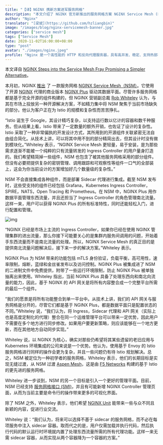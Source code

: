 ```yaml
---
title: "【译】NGINX 携新方案进军服务网格"
description: "本文介绍了 NGINX 官方新推出的服务网格方案 NGINX Service Mesh (NSM) 和 NSM 方案后续规划的两个目标。相较于现有服务网格，NSM 突出了轻量、简单、易上手入门的特点。"
author: "Nginx"
translator: "[梁斌](https://github.com/hzliangbin)"
image: "/images/blog/nginx-servicemesh-banner.jpg"
categories: ["service mesh"]
tags: ["Service Mesh"]
date: 2020-11-02T16:00:00+08:00
type: "post"
avatar: "./images/nginx.jpeg"
profile: "Nginx 是一个高性能的 HTTP 和反向代理服务器，具有高并发、稳定、支持热部署等特点。"
---
```


本文译自 [NGINX Steps into the Service Mesh Fray Promising a Simpler Alternative](https://thenewstack.io/nginx-steps-into-the-service-mesh-fray-promising-a-simpler-alternative/)。

本月初，NGINX [推出](https://www.nginx.com/blog/introducing-NGINX-service-mesh/) 了 一款服务网格 [NGINX Service Mesh（NSM）](https://www.nginx.com/products/nginx-service-mesh)。它使用了开源 [NGINX](https://nginx.org/en/) 代理的商业版本 [NGINX Plus](https://www.nginx.com/products/nginx/) 驱动其数据平面。尽管许多服务网格都是基于完全开源的组件构建的，但 NGINX 营销副总裁 [Rob Whiteley](https://www.nginx.com/people/rob-whiteley/) 认为，与其在市场上投放另一种开源解决方案，不如精力集中将 NSM 聚焦于当前市场缺失的部分。他认为客户正在为 Istio 的规模和复杂性而苦苦挣扎。

“Istio 诞生于 Google，其设计精巧复杂，以支持运行数以亿计的容器和数千种服务。但从结果上看，Istio 带来了一定数量的额外开销，也佐证了设计的复杂性。Istio 采取了一种非常偏执的开发设计方式，其所用到的开源组件关联紧密无法自由组合简化。从技术上讲，可以将其中用不到的部分精简出去，但其设计时没有做到模块化。”Whiteley 表示，“NGINX Service Mesh 更轻量，易于安装，是为那些需求逐渐不能被一个纯粹的只有流量转发的 Ingress Controller 的用户量身打造的。我们希望精简掉一些组件，NSM 也包含了被其他服务网格采用的部分组件。但没有必要把提供复杂的密钥管理、调用跟踪和可观察性等组件一口气的全部装上，这会为你当前设计的方案增加好几个数量级的复杂性。”

NSM 不会直接集成各种组件，而是部署 Sidecar 代理进行集成。截至 NSM 发布时，这些受支持的组件已经包括 Grafana，Kubernetes Ingress Controller，SPIRE，NATS，Open Tracing 和 Prometheus。在 NSM 中，NGINX Plus 用作数据平面管理东西流量，并且还担当了 Ingress Controller 的角色管理南北流量。这样一来，用户可以获得 NGINX Plus 的所有标准特性，同时还能轻松入门，进行配置和管理。

![img](./images/b614d2b7-nginx-service-mesh-intro_architecture.png)

“NGINX 已经是市场上主流的 Ingress Controller，如果你已经在使用 NGINX 管理集群的进出流量，那么你接下可能要关心的是集群内服务间调用的问题，开始着手东西流量而不是南北流量的处理。所以，NGINX Service Mesh 的真正目的是提供南北流量问题解决后，接下来一步的解决方案。”Whiteley 表示。

NGINX Plus 为 NSM 带来的功能包括 mTLS 身份验证，负载平衡，高可用性，速率限制，熔断，蓝绿和金丝雀发布以及访问控制。NGINX Plus 被集成进了 NSM 的二进制文件中免费提供，附带了一些运行环境限制，防止 NGINX Plus 被单独抽离出来使用。Whiteley 指出，当前 NGINX Plus 具备了处理东西向和南北向流量的能力，因此，基于 NGINX 的 API 网关是将所有内容整合成一个完整平台所需的最后一个组件。

“我们的愿景是将所有功能整合到单一平台中。从技术上讲，我们的 API 网关与服务网格是分开的，尽管它们都是基于 NGINX Plus，都是数据平面只是配置状态的不同。”Whiteley 说，“我们认为，将 Ingress，Sidecar 代理和 API 网关（实际上也是高度定制化的代理）整合在同一个运维管理平台可以带来一定优势，因此用户不需要在多个地方进行同步修改。如果用户要更新策略，则应该能够在一个地方更新，而在其他地方自动同步实现。”

Whiteley 说，以 NGINX 为核心，确实对那些仍希望将其某些遗留的老旧应用与 Kubernetes 环境集成的公司来说是一个优势。他认为，使用基于 Envoy 的 Istio 服务网格进行同样的操作会更为复杂，并且一些问题仍有待 Istio 规划解决。总之，NSM 被定位为一种初学者的服务网格，Whiteley 表示，他们的长期目标是实现无缝过渡，从 NSM 过渡  [Aspen Mesh](https://aspenmesh.io/)，这是由 [F5 Networks](https://www.f5.com/) 构建的基于 Istio 的更先进的服务网格。

Whiteley 进一步谈到，NSM 的另一个目标是引入一个更好的管理平面。目前，NSM 已经支持 [服务网格接口 (SMI)](https://smi-spec.io/)，并且有可能新增 NGINX Controller 管理页面，从而为当前主要是命令行的操作带来更多的可视化界面。

除了 NSM 之外，Whiteley 表示，他们希望 [NGINX Unit](https://unit.nginx.org/) 能带来一些与众不同且新颖的内容，促进行业交流。

Whiteley 说：“我们认为，将来可以选择不基于 sidecar 的服务网格，而不必在每项服务中注入 sidecar 容器。取而代之的是，用户仅需加载并执行代码，然后执行代码的默认运行时环境就内置了处理东西流量所需的所有代理功能。这样一来无需 sidecar 容器，从而实现从两个容器降为一个容器的方案。”
